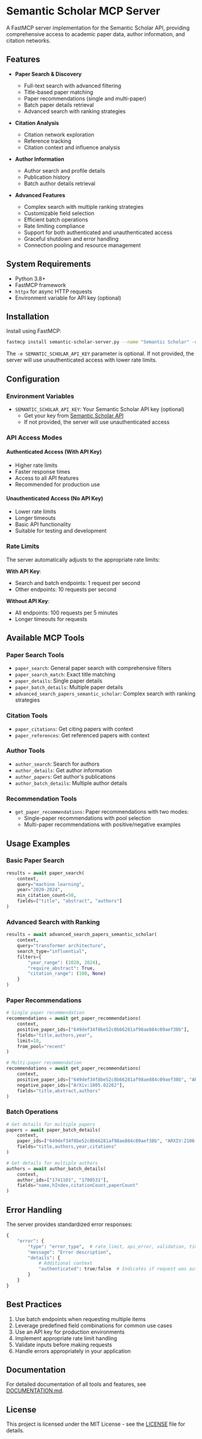 # Semantic Scholar MCP Server

A FastMCP server implementation for the Semantic Scholar API, providing comprehensive access to academic paper data, author information, and citation networks.

## Features

- **Paper Search & Discovery**

  - Full-text search with advanced filtering
  - Title-based paper matching
  - Paper recommendations (single and multi-paper)
  - Batch paper details retrieval
  - Advanced search with ranking strategies

- **Citation Analysis**

  - Citation network exploration
  - Reference tracking
  - Citation context and influence analysis

- **Author Information**

  - Author search and profile details
  - Publication history
  - Batch author details retrieval

- **Advanced Features**
  - Complex search with multiple ranking strategies
  - Customizable field selection
  - Efficient batch operations
  - Rate limiting compliance
  - Support for both authenticated and unauthenticated access
  - Graceful shutdown and error handling
  - Connection pooling and resource management

## System Requirements

- Python 3.8+
- FastMCP framework
- `httpx` for async HTTP requests
- Environment variable for API key (optional)

## Installation

Install using FastMCP:

```bash
fastmcp install semantic-scholar-server.py --name "Semantic Scholar" -e SEMANTIC_SCHOLAR_API_KEY=your-api-key
```

The `-e SEMANTIC_SCHOLAR_API_KEY` parameter is optional. If not provided, the server will use unauthenticated access with lower rate limits.

## Configuration

### Environment Variables

- `SEMANTIC_SCHOLAR_API_KEY`: Your Semantic Scholar API key (optional)
  - Get your key from [Semantic Scholar API](https://www.semanticscholar.org/product/api)
  - If not provided, the server will use unauthenticated access

### API Access Modes

#### Authenticated Access (With API Key)

- Higher rate limits
- Faster response times
- Access to all API features
- Recommended for production use

#### Unauthenticated Access (No API Key)

- Lower rate limits
- Longer timeouts
- Basic API functionality
- Suitable for testing and development

### Rate Limits

The server automatically adjusts to the appropriate rate limits:

**With API Key**:

- Search and batch endpoints: 1 request per second
- Other endpoints: 10 requests per second

**Without API Key**:

- All endpoints: 100 requests per 5 minutes
- Longer timeouts for requests

## Available MCP Tools

### Paper Search Tools

- `paper_search`: General paper search with comprehensive filters
- `paper_search_match`: Exact title matching
- `paper_details`: Single paper details
- `paper_batch_details`: Multiple paper details
- `advanced_search_papers_semantic_scholar`: Complex search with ranking strategies

### Citation Tools

- `paper_citations`: Get citing papers with context
- `paper_references`: Get referenced papers with context

### Author Tools

- `author_search`: Search for authors
- `author_details`: Get author information
- `author_papers`: Get author's publications
- `author_batch_details`: Multiple author details

### Recommendation Tools

- `get_paper_recommendations`: Paper recommendations with two modes:
  - Single-paper recommendations with pool selection
  - Multi-paper recommendations with positive/negative examples

## Usage Examples

### Basic Paper Search

```python
results = await paper_search(
    context,
    query="machine learning",
    year="2020-2024",
    min_citation_count=50,
    fields=["title", "abstract", "authors"]
)
```

### Advanced Search with Ranking

```python
results = await advanced_search_papers_semantic_scholar(
    context,
    query="transformer architecture",
    search_type="influential",
    filters={
        "year_range": (2020, 2024),
        "require_abstract": True,
        "citation_range": (100, None)
    }
)
```

### Paper Recommendations

```python
# Single paper recommendation
recommendations = await get_paper_recommendations(
    context,
    positive_paper_ids=["649def34f8be52c8b66281af98ae884c09aef38b"],
    fields="title,authors,year",
    limit=10,
    from_pool="recent"
)

# Multi-paper recommendation
recommendations = await get_paper_recommendations(
    context,
    positive_paper_ids=["649def34f8be52c8b66281af98ae884c09aef38b", "ARXIV:2106.15928"],
    negative_paper_ids=["ArXiv:1805.02262"],
    fields="title,abstract,authors"
)
```

### Batch Operations

```python
# Get details for multiple papers
papers = await paper_batch_details(
    context,
    paper_ids=["649def34f8be52c8b66281af98ae884c09aef38b", "ARXIV:2106.15928"],
    fields="title,authors,year,citations"
)

# Get details for multiple authors
authors = await author_batch_details(
    context,
    author_ids=["1741101", "1780531"],
    fields="name,hIndex,citationCount,paperCount"
)
```

## Error Handling

The server provides standardized error responses:

```python
{
    "error": {
        "type": "error_type",  # rate_limit, api_error, validation, timeout
        "message": "Error description",
        "details": {
            # Additional context
            "authenticated": true/false  # Indicates if request was authenticated
        }
    }
}
```

## Best Practices

1. Use batch endpoints when requesting multiple items
2. Leverage predefined field combinations for common use cases
3. Use an API key for production environments
4. Implement appropriate rate limit handling
5. Validate inputs before making requests
6. Handle errors appropriately in your application

## Documentation

For detailed documentation of all tools and features, see [DOCUMENTATION.md](DOCUMENTATION.md).

## License

This project is licensed under the MIT License - see the [LICENSE](LICENSE) file for details.

